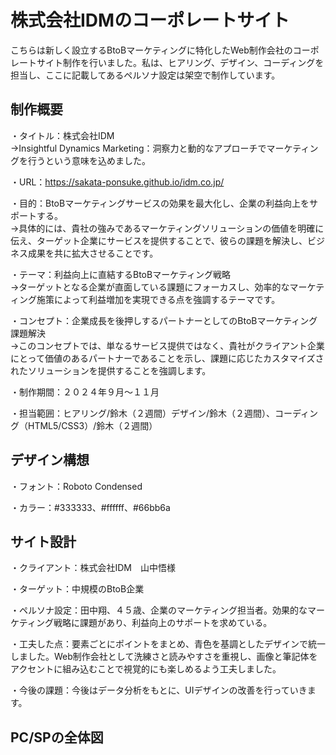 # 株式会社IDMのコーポレートサイト
こちらは新しく設立するBtoBマーケティングに特化したWeb制作会社のコーポレートサイト制作を行いました。私は、ヒアリング、デザイン、コーディングを担当し、ここに記載してあるペルソナ設定は架空で制作しています。

## 制作概要
・タイトル：株式会社IDM
<br>→Insightful Dynamics Marketing：洞察力と動的なアプローチでマーケティングを行うという意味を込めました。
<br>

・URL：https://sakata-ponsuke.github.io/idm.co.jp/
<br>

・目的：BtoBマーケティングサービスの効果を最大化し、企業の利益向上をサポートする。
<br>→具体的には、貴社の強みであるマーケティングソリューションの価値を明確に伝え、ターゲット企業にサービスを提供することで、彼らの課題を解決し、ビジネス成果を共に拡大させることです。
<br>

・テーマ：利益向上に直結するBtoBマーケティング戦略
<br>→ターゲットとなる企業が直面している課題にフォーカスし、効率的なマーケティング施策によって利益増加を実現できる点を強調するテーマです。
<br>

・コンセプト：企業成長を後押しするパートナーとしてのBtoBマーケティング課題解決
<br>→このコンセプトでは、単なるサービス提供ではなく、貴社がクライアント企業にとって価値のあるパートナーであることを示し、課題に応じたカスタマイズされたソリューションを提供することを強調します。
<br>

・制作期間：２０２４年９月～１１月
<br>

・担当範囲：ヒアリング/鈴木（２週間）デザイン/鈴木（２週間）、コーディング（HTML5/CSS3）/鈴木（２週間）
<br>

## デザイン構想
・フォント：Roboto Condensed
<br>

・カラー：#333333、#ffffff、#66bb6a
<br>

## サイト設計
・クライアント：株式会社IDM　山中悟様
<br>

・ターゲット：中規模のBtoB企業
<br>

・ペルソナ設定：田中翔、４５歳、企業のマーケティング担当者。効果的なマーケティング戦略に課題があり、利益向上のサポートを求めている。
<br>

・工夫した点：要素ごとにポイントをまとめ、青色を基調としたデザインで統一しました。Web制作会社として洗練さと読みやすさを重視し、画像と筆記体をアクセントに組み込むことで視覚的にも楽しめるよう工夫しました。
<br>

・今後の課題：今後はデータ分析をもとに、UIデザインの改善を行っていきます。

## PC/SPの全体図






